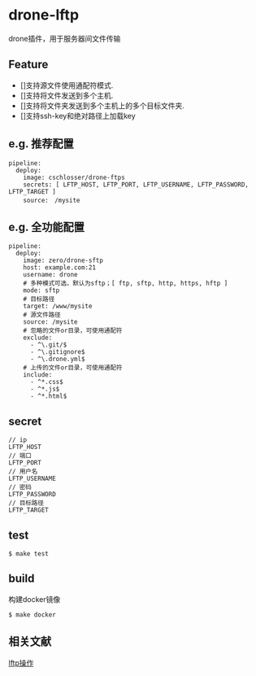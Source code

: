 # drone-lftp

drone插件，用于服务器间文件传输

## Feature
- []支持源文件使用通配符模式.
- []支持将文件发送到多个主机.
- []支持将文件夹发送到多个主机上的多个目标文件夹.
- []支持ssh-key和绝对路径上加载key

## e.g. 推荐配置
```
pipeline:
  deploy:
    image: cschlosser/drone-ftps
    secrets: [ LFTP_HOST, LFTP_PORT, LFTP_USERNAME, LFTP_PASSWORD, LFTP_TARGET ]
    source:　/mysite
```
## e.g. 全功能配置
```
pipeline:
  deploy:
    image: zero/drone-sftp
    host: example.com:21
    username: drone
    # 多种模式可选，默认为sftp；[ ftp, sftp, http, https, hftp ]
    mode: sftp
    # 目标路径
    target: /www/mysite
    # 源文件路径
    source: /mysite
    # 忽略的文件or目录，可使用通配符
    exclude:
      - ^\.git/$
      - ^\.gitignore$
      - ^\.drone.yml$
    # 上传的文件or目录，可使用通配符
    include:
      - ^*.css$
      - ^*.js$
      - ^*.html$
```
## secret
```
// ip
LFTP_HOST
// 端口
LFTP_PORT
// 用户名
LFTP_USERNAME
// 密码
LFTP_PASSWORD
// 目标路径
LFTP_TARGET
```

## test
```
$ make test
```

## build
构建docker镜像
```
$ make docker
```

## 相关文献
[lftp操作](http://fedoralog.blog.sohu.com/30894375.html)